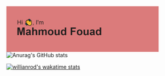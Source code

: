   <img align="left" alt="Coding" width="400" src="https://github.com/mahmoudfouadweb/mahmoudfouadweb/blob/main/header.png">
  
![Anurag's GitHub stats](https://github-readme-stats.vercel.app/api?username=mahmoudfouadweb&show_icons=true&theme=dracula)

[![willianrod's wakatime stats](https://github-readme-stats.vercel.app/api/wakatime?username=mahmoudfouadweb)](https://github.com/anuraghazra/github-readme-stats)
